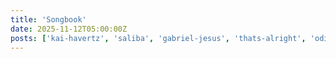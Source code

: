 ```yaml
---
title: 'Songbook'
date: 2025-11-12T05:00:00Z
posts: ['kai-havertz', 'saliba', 'gabriel-jesus', 'thats-alright', 'odie', 'jurrien-timber', 'mik-arteta', 'more']
---
```

